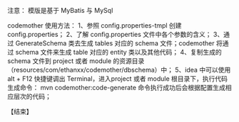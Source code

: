 注意：
    模版是基于 MyBatis 与 MySql

codemother 使用方法：
1、参照 config.properties-tmpl 创建 config.properties；
2、了解 config.properties 文件中各个参数的含义；
3、通过 GenerateSchema 类去生成 tables 对应的 schema 文件；codemother 将通过 schema 文件来生成 table 对应的 entity 类以及其他代码；
4、复制生成的 schema 文件到 project 或者 module 的资源目录（resources/com/ethanxx/codemother/dbschema）中；
5、idea 中可以使用 alt + F12 快捷键调出 Terminal，进入project 或者 module 根目录下，执行代码生成命令：
    mvn codemother:code-generate
    命令执行成功后会根据配置生成相应层次的代码；

【结束】
